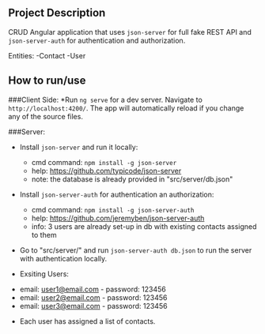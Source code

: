 ## Project Description

CRUD Angular application that uses `json-server` for full fake REST API and `json-server-auth` for authentication and authorization.

Entities:
-Contact
-User

## How to run/use

###Client Side:
*Run `ng serve` for a dev server. Navigate to `http://localhost:4200/`. The app will automatically reload if you change any of the source files.

###Server:
- Install `json-server` and run it locally:
	* cmd command: `npm install -g json-server` 
	* help: https://github.com/typicode/json-server
	* note: the database is already provided in "src/server/db.json"
- Install `json-server-auth` for authentication an authorization:
	* cmd command: `npm install -g json-server-auth`
	* help: https://github.com/jeremyben/json-server-auth
	* info: 3 users are already set-up in db with existing contacts assigned to them
  
- Go to "src/server/" and run `json-server-auth db.json` to run the server with authentication locally.
    
- Exsiting Users:
 * email: user1@email.com - password: 123456
 * email: user2@email.com - password: 123456
 * email: user3@email.com - password: 123456
 
- Each user has assigned a list of contacts.




